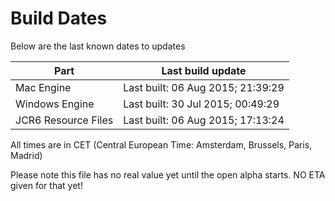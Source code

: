 # Build Dates

Below are the last known dates to updates

Part | Last build update
-----|-----
Mac Engine | Last built: 06 Aug 2015; 21:39:29
Windows Engine | Last built: 30 Jul 2015; 00:49:29
JCR6 Resource Files | Last built: 06 Aug 2015; 17:13:24
All times are in CET (Central European Time: Amsterdam, Brussels, Paris, Madrid)


Please note this file has no real value yet until the open alpha starts. NO ETA given for that yet!
